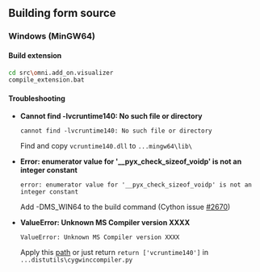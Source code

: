 ## Building form source

### Windows (MinGW64)

#### Build extension

```bash
cd src\omni.add_on.visualizer
compile_extension.bat
```

#### Troubleshooting

* **Cannot find -lvcruntime140: No such file or directory**

    ```
    cannot find -lvcruntime140: No such file or directory
    ```

    Find and copy `vcruntime140.dll` to `...mingw64\lib\`

* **Error: enumerator value for '__pyx_check_sizeof_voidp' is not an integer constant**

    ```
    error: enumerator value for '__pyx_check_sizeof_voidp' is not an integer constant
    ```

    Add -DMS_WIN64 to the build command (Cython issue [#2670](https://github.com/cython/cython/issues/2670#issuecomment-432212671))

* **ValueError: Unknown MS Compiler version XXXX**

    ```
    ValueError: Unknown MS Compiler version XXXX
    ```

    Apply this [path](https://bugs.python.org/file40608/patch.diff) or just return `return ['vcruntime140']` in `...distutils\cygwinccompiler.py`
